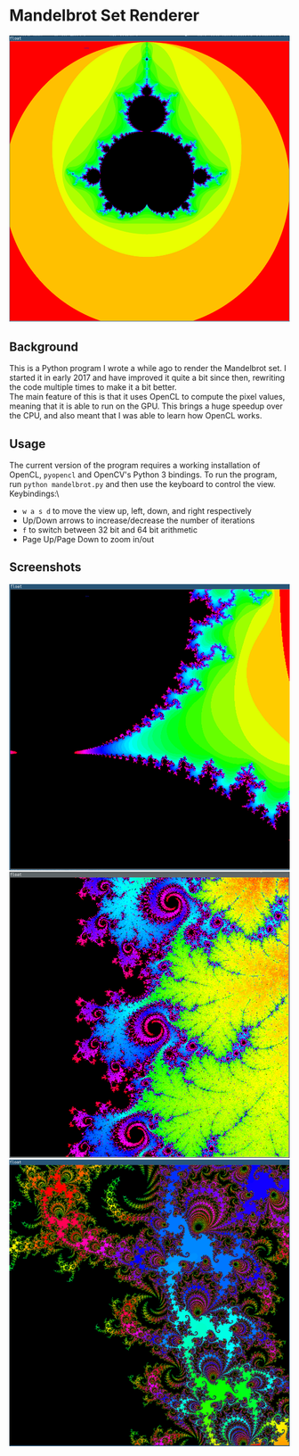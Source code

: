 # Mandelbrot Set Renderer

![screenshot 1](images/mandel1.png)

## Background
This is a Python program I wrote a while ago to render the Mandelbrot set.  I started it in early 2017 and have improved it quite a bit since then, rewriting the code multiple times to make it a bit better.\
The main feature of this is that it uses OpenCL to compute the pixel values, meaning that it is able to run on the GPU.  This brings a huge speedup over the CPU, and also meant that I was able to learn how OpenCL works.

## Usage
The current version of the program requires a working installation of OpenCL, `pyopencl` and OpenCV's Python 3 bindings.  To run the program, run `python mandelbrot.py` and then use the keyboard to control the view.\
Keybindings:\
 - `w a s d` to move the view up, left, down, and right respectively
 - Up/Down arrows to increase/decrease the number of iterations
 - `f` to switch between 32 bit and 64 bit arithmetic
 - Page Up/Page Down to zoom in/out

## Screenshots
![screenshot 2](images/mandel2.png)
![screenshot 3](images/mandel3.png)
![screenshot 4](images/mandel4.png)

